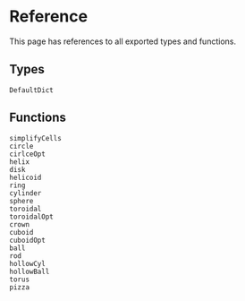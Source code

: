 # Reference
This page has references to all exported types and functions.

## Types
```@docs
DefaultDict
```

## Functions
```@docs
simplifyCells
circle
cirlceOpt
helix
disk
helicoid
ring
cylinder
sphere
toroidal
toroidalOpt
crown
cuboid
cuboidOpt
ball
rod
hollowCyl
hollowBall
torus
pizza
```